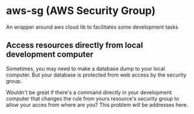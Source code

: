 # aws-sg (AWS Security Group)

An wrapper around aws cloud lib to facilitates some development tasks

## Access resources directly from local development computer

Sometimes, you may need to make a database dump to your local computer. But your database is protected from web access by the security group.

Wouldn't be great if there's a command directly in your development computer that changes the rule from yours resource's security group to allow your acces from where are you? This problem will be addresses here.
